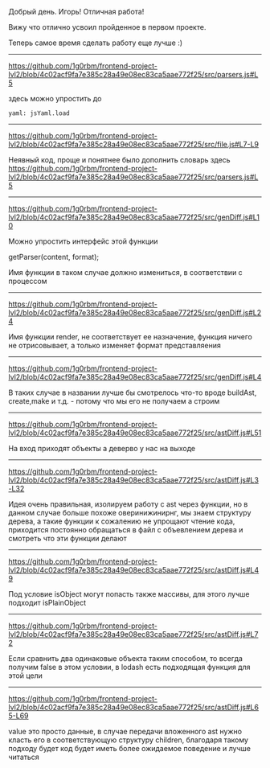 
Добрый день. Игорь! Отличная работа! 

Вижу что отлично усвоил пройденное в первом проекте.

Теперь самое время сделать работу еще лучше :)

---

https://github.com/1g0rbm/frontend-project-lvl2/blob/4c02acf9fa7e385c28a49e08ec83ca5aae772f25/src/parsers.js#L5

здесь можно упростить до

```
yaml: jsYaml.load
```

---

https://github.com/1g0rbm/frontend-project-lvl2/blob/4c02acf9fa7e385c28a49e08ec83ca5aae772f25/src/file.js#L7-L9

Неявный код, проще и понятнее было дополнить словарь здесь
https://github.com/1g0rbm/frontend-project-lvl2/blob/4c02acf9fa7e385c28a49e08ec83ca5aae772f25/src/parsers.js#L5

---

https://github.com/1g0rbm/frontend-project-lvl2/blob/4c02acf9fa7e385c28a49e08ec83ca5aae772f25/src/genDiff.js#L10

Можно упростить интерфейс этой функции

getParser(content, format);

Имя функции в таком случае должно измениться, в соответствии с процессом

---

https://github.com/1g0rbm/frontend-project-lvl2/blob/4c02acf9fa7e385c28a49e08ec83ca5aae772f25/src/genDiff.js#L24

Имя функции render, не соответствует ее назначение, функция ничего не отрисовывает, а только изменяет формат представляения

---

https://github.com/1g0rbm/frontend-project-lvl2/blob/4c02acf9fa7e385c28a49e08ec83ca5aae772f25/src/genDiff.js#L4

В таких случае в названии лучше бы смотрелось что-то вроде buildAst, create,make и т.д. - потому что мы его не получаем а строим


---

https://github.com/1g0rbm/frontend-project-lvl2/blob/4c02acf9fa7e385c28a49e08ec83ca5aae772f25/src/astDiff.js#L51

На вход приходят объекты а деверво у нас на выходе


---

https://github.com/1g0rbm/frontend-project-lvl2/blob/4c02acf9fa7e385c28a49e08ec83ca5aae772f25/src/astDiff.js#L3-L32

Идея очень правильная, изолируем работу с ast через функции, но в данном случае больше похоже оверинижинирнг, мы знаем структуру дерева, а такие функции к сожалению не упрощают чтение кода, приходится постоянно обращаться в файл с объевлением дерева и смотреть что эти функции делают

---

https://github.com/1g0rbm/frontend-project-lvl2/blob/4c02acf9fa7e385c28a49e08ec83ca5aae772f25/src/astDiff.js#L49

Под условие isObject могут попасть также массивы, для этого лучше подходит isPlainObject

---

https://github.com/1g0rbm/frontend-project-lvl2/blob/4c02acf9fa7e385c28a49e08ec83ca5aae772f25/src/astDiff.js#L72

Если сравнить два одинаковые объекта таким способом, то всегда получим false в этом условии, в lodash есть подходящая функция для этой цели

---


https://github.com/1g0rbm/frontend-project-lvl2/blob/4c02acf9fa7e385c28a49e08ec83ca5aae772f25/src/astDiff.js#L65-L69

value это просто данные, в случае передачи вложенного ast нужно класть его в соответствующую структуру
children, благодаря такому подходу будет код будет иметь более ожидаемое поведение и лучше читаться
